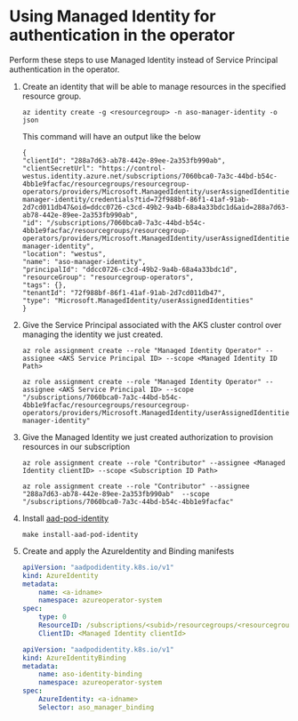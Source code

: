 # Using Managed Identity for authentication in the operator

Perform these steps to use Managed Identity instead of Service Principal authentication in the operator.

1. Create an identity that will be able to manage resources in the specified resource group.

    ```shell
    az identity create -g <resourcegroup> -n aso-manager-identity -o json
    ```

    This command will have an output like the below

    ```shell
    {
    "clientId": "288a7d63-ab78-442e-89ee-2a353fb990ab",
    "clientSecretUrl": "https://control-westus.identity.azure.net/subscriptions/7060bca0-7a3c-44bd-b54c-4bb1e9facfac/resourcegroups/resourcegroup-operators/providers/Microsoft.ManagedIdentity/userAssignedIdentities/aso-manager-identity/credentials?tid=72f988bf-86f1-41af-91ab-2d7cd011db47&oid=ddcc0726-c3cd-49b2-9a4b-68a4a33bdc1d&aid=288a7d63-ab78-442e-89ee-2a353fb990ab",
    "id": "/subscriptions/7060bca0-7a3c-44bd-b54c-4bb1e9facfac/resourcegroups/resourcegroup-operators/providers/Microsoft.ManagedIdentity/userAssignedIdentities/aso-manager-identity",
    "location": "westus",
    "name": "aso-manager-identity",
    "principalId": "ddcc0726-c3cd-49b2-9a4b-68a4a33bdc1d",
    "resourceGroup": "resourcegroup-operators",
    "tags": {},
    "tenantId": "72f988bf-86f1-41af-91ab-2d7cd011db47",
    "type": "Microsoft.ManagedIdentity/userAssignedIdentities"
    }
    ```

2. Give the Service Principal associated with the AKS cluster control over managing the identity we just created.

    ```shell
    az role assignment create --role "Managed Identity Operator" --assignee <AKS Service Principal ID> --scope <Managed Identity ID Path>

    az role assignment create --role "Managed Identity Operator" --assignee <AKS Service Principal ID> --scope "/subscriptions/7060bca0-7a3c-44bd-b54c-4bb1e9facfac/resourcegroups/resourcegroup-operators/providers/Microsoft.ManagedIdentity/userAssignedIdentities/aso-manager-identity"
    ```

3. Give the Managed Identity we just created authorization to provision resources in our subscription

    ```shell
    az role assignment create --role "Contributor" --assignee <Managed Identity clientID> --scope <Subscription ID Path>

    az role assignment create --role "Contributor" --assignee "288a7d63-ab78-442e-89ee-2a353fb990ab"  --scope "/subscriptions/7060bca0-7a3c-44bd-b54c-4bb1e9facfac"
    ```

4. Install [aad-pod-identity](https://github.com/Azure/aad-pod-identity#1-create-the-deployment)

    ```shell
    make install-aad-pod-identity
    ```

5. Create and apply the AzureIdentity and Binding manifests

    ```yaml
    apiVersion: "aadpodidentity.k8s.io/v1"
    kind: AzureIdentity
    metadata:
        name: <a-idname>
        namespace: azureoperator-system
    spec:
        type: 0
        ResourceID: /subscriptions/<subid>/resourcegroups/<resourcegroup>/providers/Microsoft.ManagedIdentity/userAssignedIdentities/<name>
        ClientID: <Managed Identity clientId>
    ```

    ```yaml
    apiVersion: "aadpodidentity.k8s.io/v1"
    kind: AzureIdentityBinding
    metadata:
        name: aso-identity-binding
        namespace: azureoperator-system
    spec:
        AzureIdentity: <a-idname>
        Selector: aso_manager_binding
    ```
